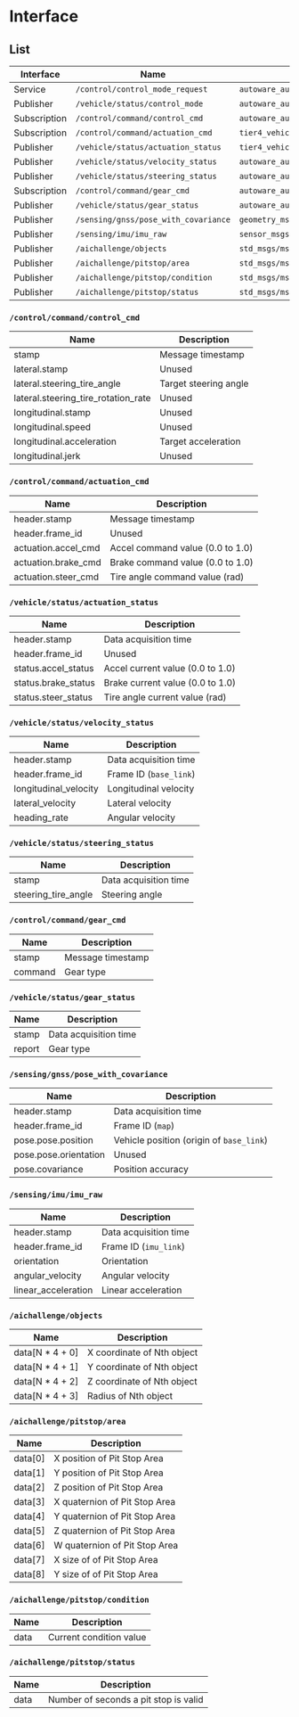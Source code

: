 # Interface

## List

| Interface    | Name                                 | Type                                                     |
| ------------ | ------------------------------------ | -------------------------------------------------------- |
| Service      | `/control/control_mode_request`      | `autoware_auto_vehicle_msgs/srv/ControlModeCommand`      |
| Publisher    | `/vehicle/status/control_mode`       | `autoware_auto_vehicle_msgs/msg/ControlModeReport`       |
| Subscription | `/control/command/control_cmd`       | `autoware_auto_control_msgs/msg/AckermannControlCommand` |
| Subscription | `/control/command/actuation_cmd`     | `tier4_vehicle_msgs/msg/ActuationCommandStamped`         |
| Publisher    | `/vehicle/status/actuation_status`   | `tier4_vehicle_msgs/msg/ActuationStatusStamped`          |
| Publisher    | `/vehicle/status/velocity_status`    | `autoware_auto_vehicle_msgs/msg/VelocityReport`          |
| Publisher    | `/vehicle/status/steering_status`    | `autoware_auto_vehicle_msgs/msg/SteeringReport`          |
| Subscription | `/control/command/gear_cmd`          | `autoware_auto_vehicle_msgs/msg/GearCommand`             |
| Publisher    | `/vehicle/status/gear_status`        | `autoware_auto_vehicle_msgs/msg/GearReport`              |
| Publisher    | `/sensing/gnss/pose_with_covariance` | `geometry_msgs/msg/PoseWithCovarianceStamped`            |
| Publisher    | `/sensing/imu/imu_raw`               | `sensor_msgs/msg/Imu`                                    |
| Publisher    | `/aichallenge/objects`               | `std_msgs/msg/Float64MultiArray`                         |
| Publisher    | `/aichallenge/pitstop/area`          | `std_msgs/msg/Float64MultiArray`                         |
| Publisher    | `/aichallenge/pitstop/condition`     | `std_msgs/msg/Int32`                                     |
| Publisher    | `/aichallenge/pitstop/status`        | `std_msgs/msg/Float32`                                   |

### `/control/command/control_cmd`

| Name                                | Description           |
| ----------------------------------- | --------------------- |
| stamp                               | Message timestamp     |
| lateral.stamp                       | Unused                |
| lateral.steering_tire_angle         | Target steering angle |
| lateral.steering_tire_rotation_rate | Unused                |
| longitudinal.stamp                  | Unused                |
| longitudinal.speed                  | Unused                |
| longitudinal.acceleration           | Target acceleration   |
| longitudinal.jerk                   | Unused                |

### `/control/command/actuation_cmd`

| Name                  | Description                      |
| --------------------- | -------------------------------- |
| header.stamp          | Message timestamp                |
| header.frame_id       | Unused                           |
| actuation.accel_cmd   | Accel command value (0.0 to 1.0) |
| actuation.brake_cmd   | Brake command value (0.0 to 1.0) |
| actuation.steer_cmd   | Tire angle command value (rad)   |

### `/vehicle/status/actuation_status`

| Name                  | Description                      |
| --------------------- | -------------------------------- |
| header.stamp          | Data acquisition time            |
| header.frame_id       | Unused                           |
| status.accel_status   | Accel current value (0.0 to 1.0) |
| status.brake_status   | Brake current value (0.0 to 1.0) |
| status.steer_status   | Tire angle current value (rad)   |

### `/vehicle/status/velocity_status`

| Name                  | Description              |
| --------------------- | ------------------------ |
| header.stamp          | Data acquisition time    |
| header.frame_id       | Frame ID (`base_link`)   |
| longitudinal_velocity | Longitudinal velocity    |
| lateral_velocity      | Lateral velocity         |
| heading_rate          | Angular velocity         |

### `/vehicle/status/steering_status`

| Name                | Description           |
| ------------------- | --------------------- |
| stamp               | Data acquisition time |
| steering_tire_angle | Steering angle        |

### `/control/command/gear_cmd`

| Name    | Description          |
| ------- | -------------------- |
| stamp   | Message timestamp    |
| command | Gear type            |

### `/vehicle/status/gear_status`

| Name   | Description           |
| ------ | --------------------- |
| stamp  | Data acquisition time |
| report | Gear type             |

### `/sensing/gnss/pose_with_covariance`

| Name                  | Description                         |
| --------------------- | ----------------------------------- |
| header.stamp          | Data acquisition time               |
| header.frame_id       | Frame ID (`map`)                    |
| pose.pose.position    | Vehicle position (origin of `base_link`) |
| pose.pose.orientation | Unused                              |
| pose.covariance       | Position accuracy                   |

### `/sensing/imu/imu_raw`

| Name                | Description             |
| ------------------- | ----------------------- |
| header.stamp        | Data acquisition time   |
| header.frame_id     | Frame ID (`imu_link`)   |
| orientation         | Orientation             |
| angular_velocity    | Angular velocity        |
| linear_acceleration | Linear acceleration     |

### `/aichallenge/objects`

| Name            | Description               |
| --------------- | ------------------------- |
| data[N * 4 + 0] | X coordinate of Nth object |
| data[N * 4 + 1] | Y coordinate of Nth object |
| data[N * 4 + 2] | Z coordinate of Nth object |
| data[N * 4 + 3] | Radius of Nth object      |

### `/aichallenge/pitstop/area`

| Name    | Description                                   |
| ------- | --------------------------------------------- |
| data[0] | X position of Pit Stop Area                   |
| data[1] | Y position of Pit Stop Area                   |
| data[2] | Z position of Pit Stop Area                   |
| data[3] | X quaternion of Pit Stop Area                 |
| data[4] | Y quaternion of Pit Stop Area                 |
| data[5] | Z quaternion of Pit Stop Area                 |
| data[6] | W quaternion of Pit Stop Area                 |
| data[7] | X size of of Pit Stop Area                    |
| data[8] | Y size of of Pit Stop Area                    |

### `/aichallenge/pitstop/condition`

| Name | Description             |
| ---- | ----------------------- |
| data | Current condition value |

### `/aichallenge/pitstop/status`

| Name | Description                           |
| ---- | ------------------------------------- |
| data | Number of seconds a pit stop is valid |
